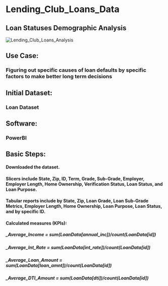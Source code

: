 # Lending_Club_Loans_Data
## Loan Statuses Demographic Analysis

![Lending_Club_Loans_Analysis](https://user-images.githubusercontent.com/19572673/57266477-155fc700-704a-11e9-88f3-afe81df3606c.PNG)

## Use Case:
### Figuring out specific causes of loan defaults by specific factors to make better long term decisions
## Initial Dataset:
### Loan Dataset
## Software:
### PowerBI
## Basic Steps:
#### Downloaded the dataset. 
#### Slicers include State, Zip, ID, Term, Grade, Sub-Grade, Employer, Employer Length, Home Ownership, Verification Status, Loan Status, and Loan Purpose.
#### Tabular reports include by State, Zip, Loan Grade, Loan Sub-Grade Metrics, Employer Length, Home Ownership, Loan Purpose, Loan Status, and by specific ID. 
#### Calculated measures (KPIs):
##### _Average_Income = sum(LoanData[annual_inc])/count(LoanData[id])
##### _Average_Int_Rate = sum(LoanData[int_rate])/count(LoanData[id])
##### _Average_Loan_Amount = sum(LoanData[loan_amnt])/count(LoanData[id])
##### _Average_DTI_Amount = sum(LoanData[dti])/count(LoanData[id])
